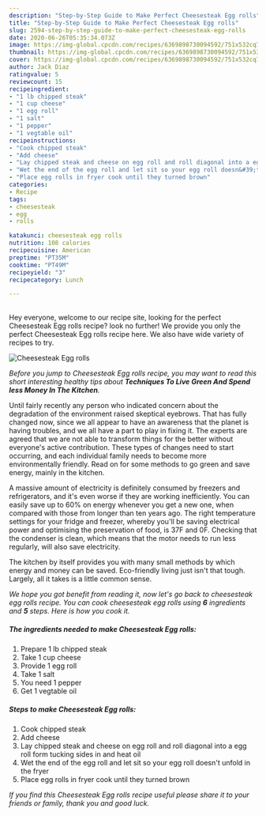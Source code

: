 ```yaml
---
description: "Step-by-Step Guide to Make Perfect Cheesesteak Egg rolls"
title: "Step-by-Step Guide to Make Perfect Cheesesteak Egg rolls"
slug: 2594-step-by-step-guide-to-make-perfect-cheesesteak-egg-rolls
date: 2020-06-26T05:35:34.073Z
image: https://img-global.cpcdn.com/recipes/6369898730094592/751x532cq70/cheesesteak-egg-rolls-recipe-main-photo.jpg
thumbnail: https://img-global.cpcdn.com/recipes/6369898730094592/751x532cq70/cheesesteak-egg-rolls-recipe-main-photo.jpg
cover: https://img-global.cpcdn.com/recipes/6369898730094592/751x532cq70/cheesesteak-egg-rolls-recipe-main-photo.jpg
author: Jack Diaz
ratingvalue: 5
reviewcount: 15
recipeingredient:
- "1 lb chipped steak"
- "1 cup cheese"
- "1 egg roll"
- "1 salt"
- "1 pepper"
- "1 vegtable oil"
recipeinstructions:
- "Cook chipped steak"
- "Add cheese"
- "Lay chipped steak and cheese on egg roll and roll diagonal into a egg roll form tucking sides in and heat oil"
- "Wet the end of the egg roll and let sit so your egg roll doesn&#39;t unfold in the fryer"
- "Place egg rolls in fryer cook until they turned brown"
categories:
- Recipe
tags:
- cheesesteak
- egg
- rolls

katakunci: cheesesteak egg rolls 
nutrition: 108 calories
recipecuisine: American
preptime: "PT35M"
cooktime: "PT49M"
recipeyield: "3"
recipecategory: Lunch

---
```

<br>
Hey everyone, welcome to our recipe site, looking for the perfect Cheesesteak Egg rolls recipe? look no further! We provide you only the perfect Cheesesteak Egg rolls recipe here. We also have wide variety of recipes to try.
<br>


![Cheesesteak Egg rolls](https://img-global.cpcdn.com/recipes/6369898730094592/751x532cq70/cheesesteak-egg-rolls-recipe-main-photo.jpg)

<i>Before you jump to Cheesesteak Egg rolls recipe, you may want to read this short interesting healthy tips about 
<strong>Techniques To Live Green And Spend less Money In The Kitchen</strong>.</i>
</br>

Until fairly recently any person who indicated concern about the degradation of the environment raised skeptical eyebrows. That has fully changed now, since we all appear to have an awareness that the planet is having troubles, and we all have a part to play in fixing it. The experts are agreed that we are not able to transform things for the better without everyone's active contribution. These types of changes need to start occurring, and each individual family needs to become more environmentally friendly. Read on for some methods to go green and save energy, mainly in the kitchen.

A massive amount of electricity is definitely consumed by freezers and refrigerators, and it's even worse if they are working inefficiently. You can easily save up to 60% on energy whenever you get a new one, when compared with those from longer than ten years ago. The right temperature settings for your fridge and freezer, whereby you'll be saving electrical power and optimising the preservation of food, is 37F and 0F. Checking that the condenser is clean, which means that the motor needs to run less regularly, will also save electricity.

The kitchen by itself provides you with many small methods by which energy and money can be saved. Eco-friendly living just isn't that tough. Largely, all it takes is a little common sense.


<i>We hope you got benefit from reading it, now let's go back to cheesesteak egg rolls recipe. You can cook cheesesteak egg rolls using <strong>6</strong> ingredients and <strong>5</strong> steps. Here is how you cook it.
</i>

##### The ingredients needed to make Cheesesteak Egg rolls:

1. Prepare 1 lb chipped steak
1. Take 1 cup cheese
1. Provide 1 egg roll
1. Take 1 salt
1. You need 1 pepper
1. Get 1 vegtable oil


##### Steps to make Cheesesteak Egg rolls:

1. Cook chipped steak
1. Add cheese
1. Lay chipped steak and cheese on egg roll and roll diagonal into a egg roll form tucking sides in and heat oil
1. Wet the end of the egg roll and let sit so your egg roll doesn&#39;t unfold in the fryer
1. Place egg rolls in fryer cook until they turned brown


<i>If you find this Cheesesteak Egg rolls recipe useful please share it to your friends or family, thank you and good luck.</i>
